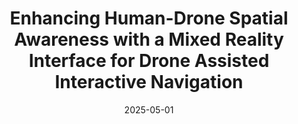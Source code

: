---
title: Enhancing Human-Drone Spatial Awareness with a Mixed Reality Interface for Drone Assisted Interactive Navigation
authors:
- Sanket A. Salunkhe
- Pranav Nedunghat
- Luca Morando
- Guanrui Li
- Giuseppe Loianno
author_notes:
- "Equal contribution"
- "Equal contribution"
date: '2025-05-01'
show_date: false
publishDate: '2024-11-18T23:48:37.432694Z'
publication_types:
- paper-conference
publication: '*International Conference on Unmanned Aircraft Systems (ICUAS)*, 2025'
summary: '*International Conference on Unmanned Aircraft Systems (ICUAS)*, 2025'

links:

#url_pdf: ''
#url_code: ''
#url_dataset: ''
#url_poster: ''
#url_project: ''
#url_slides: ''
#url_source: ''
#url_video: ''

# links:
# - name: ""
#   url: ""

image:
  caption: ''
  focal_point: ""
  preview_only: false
---